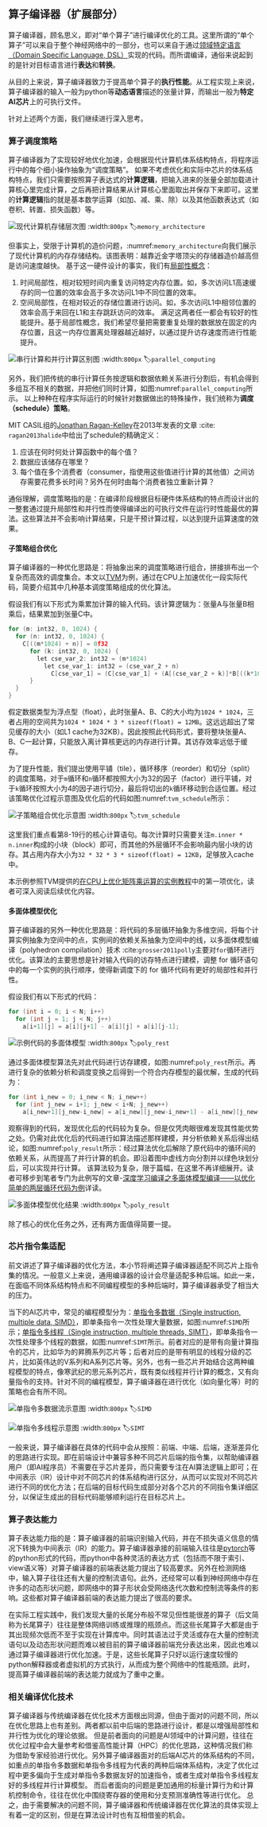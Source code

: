 ## 算子编译器（扩展部分）

算子编译器，顾名思义，即对“单个算子”进行编译优化的工具。这里所谓的“单个算子”可以来自于整个神经网络中的一部分，也可以来自于通过[领域特定语言（Domain Specific Language, DSL）](https://en.wikipedia.org/wiki/Domain-specific_language)实现的代码。而所谓编译，通俗来说起到的是针对目标语言进行**表达**和**转换**。

从目的上来说，算子编译器致力于提高单个算子的**执行性能**。从工程实现上来说，算子编译器的输入一般为python等**动态语言**描述的张量计算，而输出一般为**特定AI芯片**上的可执行文件。

针对上述两个方面，我们继续进行深入思考。

### 算子调度策略

算子编译器为了实现较好地优化加速，会根据现代计算机体系结构特点，将程序运行中的每个细小操作抽象为“调度策略”。
如果不考虑优化和实际中芯片的体系结构特点，我们只需要按照算子表达式的**计算逻辑**，把输入进来的张量全部加载进计算核心里完成计算，之后再把计算结果从计算核心里面取出并保存下来即可。这里的**计算逻辑**指的就是基本数学运算（如加、减、乘、除）以及其他函数表达式（如卷积、转置、损失函数）等。

![现代计算机存储层次图](../img/ch05/memory_architecture.png)
:width:`800px`
:label:`memory_architecture`

但事实上，受限于计算机的造价问题，:numref:`memory_architecture`向我们展示了现代计算机的内存存储结构。该图表明：越靠近金字塔顶尖的存储器造价越高但是访问速度越快。
基于这一硬件设计的事实，我们有[局部性概念](https://en.wikipedia.org/wiki/Locality_of_reference)： 
1. 时间局部性，相对较短时间内重复访问特定内存位置。如，多次访问L1高速缓存的同一位置的效率会高于多次访问L1中不同位置的效率。
3. 空间局部性，在相对较近的存储位置进行访问。如，多次访问L1中相邻位置的效率会高于来回在L1和主存跳跃访问的效率。
满足这两者任一都会有较好的性能提升。基于局部性概念，我们希望尽量把需要重复处理的数据放在固定的内存位置，且这一内存位置离处理器越近越好，以通过提升访存速度而进行性能提升。

![串行计算和并行计算区别图](../img/ch05/parallel_computing.jpeg)
:width:`800px`
:label:`parallel_computing`

另外，我们把传统的串行计算任务按逻辑和数据依赖关系进行分割后，有机会得到多组互不相关的数据，并把他们同时计算，如图:numref:`parallel_computing`所示。
以上种种在程序实际运行的时候针对数据做出的特殊操作，我们统称为**调度（schedule）策略**。

MIT CASIL组的[Jonathan Ragan-Kelley](http://people.csail.mit.edu/jrk/)在2013年发表的文章 :cite: `ragan2013halide`中给出了schedule的精确定义：
1. 应该在何时何处计算函数中的每个值？
2. 数据应该储存在哪里？
3. 每个值在多个消费者（consumer，指使用这些值进行计算的其他值）之间访存需要花费多长时间？另外在何时由每个消费者独立重新计算？

通俗理解，调度策略指的是：在编译阶段根据目标硬件体系结构的特点而设计出的一整套通过提升局部性和并行性而使得编译出的可执行文件在运行时性能最优的算法。这些算法并不会影响计算结果，只是干预计算过程，以达到提升运算速度的效果。

#### 子策略组合优化

算子编译器的一种优化思路是：将抽象出来的调度策略进行组合，拼接排布出一个复杂而高效的调度集合。本文以[TVM](https://github.com/apache/tvm)为例，通过在CPU上加速优化一段实际代码，简要介绍其中几种基本调度策略组成的优化算法。

假设我们有以下形式为乘累加计算的输入代码。该计算逻辑为：张量A与张量B相乘后，结果累加到张量C中。

```c
for (m: int32, 0, 1024) {
  for (n: int32, 0, 1024) {
    C[((m*1024) + n)] = 0f32
      for (k: int32, 0, 1024) {
        let cse_var_2: int32 = (m*1024)
          let cse_var_1: int32 = (cse_var_2 + n)
            C[cse_var_1] = (C[cse_var_1] + (A[(cse_var_2 + k)]*B[((k*1024) + n)]))
      }
  }
}
```

假定数据类型为浮点型（float），此时张量A、B、C的大小均为`1024 * 1024`，三者占用的空间共为`1024 * 1024 * 3 * sizeof(float) = 12MB`。这远远超出了常见缓存的大小（如L1 cache为32KB）。因此按照此代码形式，要将整块张量A、B、C一起计算，只能放入离计算核更远的内存进行计算。其访存效率远低于缓存。

为了提升性能，我们提出使用平铺（tile），循环移序（reorder）和切分（split）的调度策略，对于`m`循环和`n`循环都按照大小为32的因子（factor）进行平铺，对于`k`循环按照大小为4的因子进行切分，最后将切出的`k`循环移动到合适位置。经过该策略优化过程示意图及优化后的代码如图:numref:`tvm_schedule`所示：

![子策略组合优化示意图](../img/ch05/tvm.png)
:width:`800px`
:label:`tvm_schedule`

这里我们重点看第8-19行的核心计算语句。每次计算时只需要关注`m.inner * n.inner`构成的小块（block）即可，而其他的外层循环不会影响最内层小块的访存。其占用内存大小为`32 * 32 * 3 * sizeof(float) = 12KB`，足够放入cache中。

本示例参照TVM提供的[在CPU上优化矩阵乘运算的实例教程](https://tvm.apache.org/docs/how_to/optimize_operators/opt_gemm.html#)中的第一项优化，读者可深入阅读后续优化内容。

#### 多面体模型优化

算子编译器的另外一种优化思路是：将代码的多层循环抽象为多维空间，将每个计算实例抽象为空间中的点，实例间的依赖关系抽象为空间中的线，以多面体模型编译（polyhedron compilation）技术 :cite:`grosser2011polly`主要对`for`循环进行优化。该算法的主要思想是针对输入代码的访存特点进行建模，调整 for 循环语句中的每一个实例的执行顺序，使得新调度下的 for 循环代码有更好的局部性和并行性。

假设我们有以下形式的代码：

```c
for (int i = 0; i < N; i++)
  for (int j = 1; j < N; j++)
    a[i+1][j] = a[i][j+1] - a[i][j] + a[i][j-1];
```

![示例代码的多面体模型](../img/ch05/poly_test.png)
:width:`800px`
:label:`poly_rest`

通过多面体模型算法先对此代码进行访存建模，如图:numref:`poly_rest`所示。再进行复杂的依赖分析和调度变换之后得到一个符合内存模型的最优解，生成的代码为：

```c
for (int i_new = 0; i_new < N; i_new++)
  for (int j_new = i+1; j_new < i+N; j_new++)
    a[i_new+1][j_new-i_new] = a[i_new][j_new-i_new+1] - a[i_new][j_new-i_new] + a[i_new][j_new-i_new-1];
```

观察得到的代码，发现优化后的代码较为复杂。但是仅凭肉眼很难发现其性能优势之处。仍需对此优化后的代码进行如算法描述那样建模，并分析依赖关系后得出结论，如图:numref:`poly_result`所示：经过算法优化后解除了原代码中的循环间的依赖关系，从而提高了并行计算的机会。即沿着图中虚线方向分割并以绿色块划分后，可以实现并行计算。
该算法较为复杂，限于篇幅，在这里不再详细展开。读者可移步到笔者专门为此例写的文章-[深度学习编译之多面体模型编译——以优化简单的两层循环代码为例](https://zhuanlan.zhihu.com/p/376285976)详读。

![多面体模型优化结果](../img/ch05/poly.png)
:width:`800px`
:label:`poly_result`

除了核心的优化任务之外，还有两方面值得简要一提。

### 芯片指令集适配

前文讲述了算子编译器的优化方法，本小节将阐述算子编译器适配不同芯片上指令集的情况。一般意义上来说，通用编译器的设计会尽量适配多种后端。如此一来，在面临不同体系结构特点和不同编程模型的多种后端时，算子编译器承受了相当大的压力。

当下的AI芯片中，常见的编程模型分为：[单指令多数据（Single instruction, multiple data, SIMD）](https://en.wikipedia.org/wiki/Single_instruction,_multiple_data)，即单条指令一次性处理大量数据，如图:numref:`SIMD`所示；[单指令多线程（Single instruction, multiple threads, SIMT）](https://en.wikipedia.org/wiki/Single_instruction,_multiple_threads)，即单条指令一次性处理多个线程的数据，如图:numref:`SIMT`所示。前者对应的是带有向量计算指令的芯片，比如华为的昇腾系列芯片等；后者对应的是带有明显的线程分级的芯片，比如英伟达的V系列和A系列芯片等。另外，也有一些芯片开始结合这两种编程模型的特点，像寒武纪的思元系列芯片，既有类似线程并行计算的概念，又有向量指令的支持。针对不同的编程模型，算子编译器在进行优化（如向量化等）时的策略也会有所不同。

![单指令多数据流示意图](../img/ch05/SIMD.png)
:width:`800px`
:label:`SIMD`

![单指令多线程示意图](../img/ch05/SIMT.png)
:width:`800px`
:label:`SIMT`

一般来说，算子编译器在具体的代码中会从按照：前端、中端、后端，逐渐差异化的思路进行实现。即在前端设计中兼容多种不同芯片后端的指令集，以帮助编译器用户（即AI程序员）不需要在乎芯片差异，而只需要专注在AI算法逻辑上即可；在中间表示（IR）设计中对不同芯片的体系结构进行区分，从而可以实现对不同芯片进行不同的优化方法；在后端的目标代码生成部分对各个芯片的不同指令集详细区分，以保证生成出的目标代码能够顺利运行在目标芯片上。

### 算子表达能力

算子表达能力指的是：算子编译器的前端识别输入代码，并在不损失语义信息的情况下转换为中间表示（IR）的能力。算子编译器承接的前端输入往往是[pytorch](https://github.com/pytorch/pytorch)等的python形式的代码，而python中各种灵活的表达方式（包括而不限于索引、view语义等）对算子编译器的前端表达能力提出了较高要求。另外在检测网络中，输入算子往往还有大量的控制流语句。此外，还经常可以看到神经网络中存在许多的动态形状问题，即网络中的算子形状会受网络迭代次数和控制流等条件的影响。这些都对算子编译器前端的表达能力提出了很高的要求。

在实际工程实践中，我们发现大量的长尾分布般不常见但性能很差的算子（后文简称为长尾算子）往往是整体网络训练或推理的瓶颈点。而这些长尾算子大都是由于其出现频次低而不至于实现在计算库中。同时其语法过于灵活或存在大量的控制流语句以及动态形状问题而难以被目前的算子编译器前端充分表达出来，因此也难以通过算子编译器进行优化加速。于是，这些长尾算子只好以运行速度较慢的python解释器或者虚拟机的方式执行，从而成为整个网络中的性能瓶颈。此时，提高算子编译器前端的表达能力就成为了重中之重。

### 相关编译优化技术

算子编译器与传统编译器在优化技术方面根出同源，但由于面对的问题不同，所以在优化思路上也有差别。两者都以前中后端的思路进行设计，都是以增强局部性和并行性为优化的理论依据。
但是前者面向的问题是AI领域中的计算问题，往往在优化过程中会大量参考和借鉴高性能计算（HPC）的优化思路，这种情况我们称为借助专家经验进行优化。另外算子编译器面对的后端AI芯片的体系结构的不同，如重点的单指令多数据和单指令多线程为代表的两种后端体系结构，决定了优化过程中更多偏向于生成对单指令多数据友好的加速指令，或者生成对单指令多线程友好的多线程并行计算模型。
而后者面向的问题是更加通用的标量计算行为和计算机控制命令，往往在优化中围绕寄存器的使用和分支预测准确性等进行优化。
总之，由于需要解决的问题不同，算子编译器和传统编译器在优化算法的具体实现上有着一定的区别，但是在算法设计时也有互相借鉴的机会。
